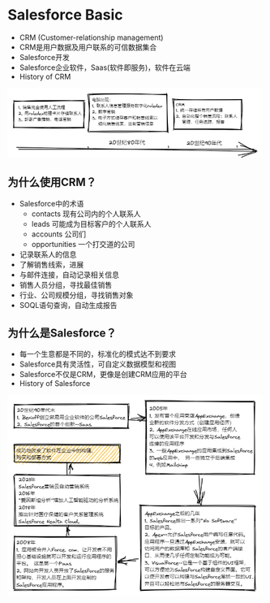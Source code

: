 # Salesforce Basic
- CRM (Customer-relationship management)  
- CRM是用户数据及用户联系的可信数据集合
- Salesforce开发
- Salesforce企业软件，Saas(软件即服务)，软件在云端
- History of CRM  

![timeline](image/timeline_of_CRM.png)
  
## 为什么使用CRM？
- Salesforce中的术语
  - contacts 现有公司内的个人联系人
  - leads 可能成为目标客户的个人联系人
  - accounts 公司们
  - opportunities 一个打交道的公司
- 记录联系人的信息 
- 了解销售线索，进展
- 与邮件连接，自动记录相关信息
- 销售人员分组，寻找最佳销售
- 行业、公司规模分组，寻找销售对象
- SOQL语句查询，自动生成报告
## 为什么是Salesforce？
- 每一个生意都是不同的，标准化的模式达不到要求
- Salesforce具有灵活性，可自定义数据模型和视图
- Salesforce不仅是CRM，更像是创建CRM应用的平台
- History of Salesforce  

![timeline](image/history_of_salesforce.png)


